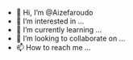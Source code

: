 - 👋 Hi, I’m @Aizefaroudo
- 👀 I’m interested in ...
- 🌱 I’m currently learning ...
- 💞️ I’m looking to collaborate on ...
- 📫 How to reach me ...

<!---
Aizefaroudo/Aizefaroudo is a ✨ special ✨ repository because its `README.md` (this file) appears on your GitHub profile.
You can click the Preview link to take a look at your changes.
--->

